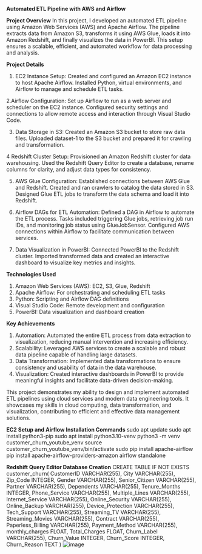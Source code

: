 **Automated ETL Pipeline with AWS and Airflow**

**Project Overview**
In this project, I developed an automated ETL pipeline using Amazon Web Services (AWS) and Apache Airflow. The pipeline extracts data from Amazon S3, transforms it using AWS Glue, loads it into Amazon Redshift, and finally visualizes the data in PowerBI. This setup ensures a scalable, efficient, and automated workflow for data processing and analysis.

**Project Details**

1. EC2 Instance Setup:
Created and configured an Amazon EC2 instance to host Apache Airflow.
Installed Python, virtual environments, and Airflow to manage and schedule ETL tasks.

2.Airflow Configuration:
Set up Airflow to run as a web server and scheduler on the EC2 instance.
Configured security settings and connections to allow remote access and interaction through Visual Studio Code.

3. Data Storage in S3:
Created an Amazon S3 bucket to store raw data files.
Uploaded dataset-1 to the S3 bucket and prepared it for crawling and transformation.

4 Redshift Cluster Setup:
Provisioned an Amazon Redshift cluster for data warehousing.
Used the Redshift Query Editor to create a database, rename columns for clarity, and adjust data types for consistency.

5. AWS Glue Configuration:
Established connections between AWS Glue and Redshift.
Created and ran crawlers to catalog the data stored in S3.
Designed Glue ETL jobs to transform the data schema and load it into Redshift.

6. Airflow DAGs for ETL Automation:
Defined a DAG in Airflow to automate the ETL process.
Tasks included triggering Glue jobs, retrieving job run IDs, and monitoring job status using GlueJobSensor.
Configured AWS connections within Airflow to facilitate communication between services.

7. Data Visualization in PowerBI:
Connected PowerBI to the Redshift cluster.
Imported transformed data and created an interactive dashboard to visualize key metrics and insights.

**Technologies Used**
1. Amazon Web Services (AWS): EC2, S3, Glue, Redshift
2. Apache Airflow: For orchestrating and scheduling ETL tasks
3. Python: Scripting and Airflow DAG definitions
3. Visual Studio Code: Remote development and configuration
4. PowerBI: Data visualization and dashboard creation

**Key Achievements**

1. Automation: Automated the entire ETL process from data extraction to visualization, reducing manual intervention and increasing efficiency.
2. Scalability: Leveraged AWS services to create a scalable and robust data pipeline capable of handling large datasets.
3. Data Transformation: Implemented data transformations to ensure consistency and usability of data in the data warehouse.
4. Visualization: Created interactive dashboards in PowerBI to provide meaningful insights and facilitate data-driven decision-making.
   
This project demonstrates my ability to design and implement automated ETL pipelines using cloud services and modern data engineering tools. It showcases my skills in cloud computing, data transformation, and visualization, contributing to efficient and effective data management solutions.

**EC2 Setup and Airflow Installation Commands**
sudo apt update
sudo apt install python3-pip
sudo apt install python3.10-venv
python3 -m venv customer_churn_youtube_venv
source customer_churn_youtube_venv/bin/activate 
sudo pip install apache-airflow
pip install apache-airflow-providers-amazon
airflow standalone

**Redshift Query Editor Database Creation**
CREATE TABLE IF NOT EXISTS customer_churn(
   CustomerID VARCHAR(255),
   City VARCHAR(255),
   Zip_Code INTEGER,
   Gender VARCHAR(255), 
   Senior_Citizen VARCHAR(255),
   Partner VARCHAR(255),
   Dependents VARCHAR(255), 
   Tenure_Months INTEGER,
   Phone_Service VARCHAR(255),
   Multiple_Lines VARCHAR(255),
   Internet_Service VARCHAR(255),
   Online_Security VARCHAR(255),
   Online_Backup VARCHAR(255), 
   Device_Protection VARCHAR(255),
   Tech_Support VARCHAR(255),
   Streaming_TV VARCHAR(255),
   Streaming_Movies VARCHAR(255),
   Contract VARCHAR(255),
   Paperless_Billing VARCHAR(255),
   Payment_Method VARCHAR(255),
   monthly_charges FLOAT,
   Total_Charges FLOAT,
   Churn_Label VARCHAR(255),
   Churn_Value INTEGER,
   Churn_Score INTEGER,
   Churn_Reason TEXT
)
![image](https://github.com/user-attachments/assets/18b4cfc4-d058-4a45-a437-45e8613b2186)


